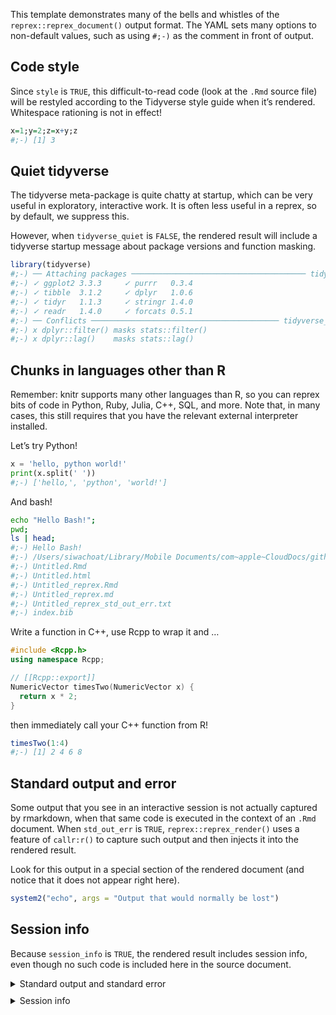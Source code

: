 This template demonstrates many of the bells and whistles of the `reprex::reprex_document()` output format. The YAML sets many options to non-default values, such as using `#;-)` as the comment in front of output.

## Code style

Since `style` is `TRUE`, this difficult-to-read code (look at the `.Rmd` source file) will be restyled according to the Tidyverse style guide when it’s rendered. Whitespace rationing is not in effect!

``` r
x=1;y=2;z=x+y;z
#;-) [1] 3
```

## Quiet tidyverse

The tidyverse meta-package is quite chatty at startup, which can be very useful in exploratory, interactive work. It is often less useful in a reprex, so by default, we suppress this.

However, when `tidyverse_quiet` is `FALSE`, the rendered result will include a tidyverse startup message about package versions and function masking.

``` r
library(tidyverse)
#;-) ── Attaching packages ─────────────────────────────────────── tidyverse 1.3.1 ──
#;-) ✓ ggplot2 3.3.3     ✓ purrr   0.3.4
#;-) ✓ tibble  3.1.2     ✓ dplyr   1.0.6
#;-) ✓ tidyr   1.1.3     ✓ stringr 1.4.0
#;-) ✓ readr   1.4.0     ✓ forcats 0.5.1
#;-) ── Conflicts ────────────────────────────────────────── tidyverse_conflicts() ──
#;-) x dplyr::filter() masks stats::filter()
#;-) x dplyr::lag()    masks stats::lag()
```

## Chunks in languages other than R

Remember: knitr supports many other languages than R, so you can reprex bits of code in Python, Ruby, Julia, C++, SQL, and more. Note that, in many cases, this still requires that you have the relevant external interpreter installed.

Let’s try Python!

``` python
x = 'hello, python world!'
print(x.split(' '))
#;-) ['hello,', 'python', 'world!']
```

And bash!

``` bash
echo "Hello Bash!";
pwd;
ls | head;
#;-) Hello Bash!
#;-) /Users/siwachoat/Library/Mobile Documents/com~apple~CloudDocs/github/ssiwacho/2758501/ssiwacho.github.io/DL/DL
#;-) Untitled.Rmd
#;-) Untitled.html
#;-) Untitled_reprex.Rmd
#;-) Untitled_reprex.md
#;-) Untitled_reprex_std_out_err.txt
#;-) index.bib
```

Write a function in C++, use Rcpp to wrap it and …

``` cpp
#include <Rcpp.h>
using namespace Rcpp;

// [[Rcpp::export]]
NumericVector timesTwo(NumericVector x) {
  return x * 2;
}
```

then immediately call your C++ function from R!

``` r
timesTwo(1:4)
#;-) [1] 2 4 6 8
```

## Standard output and error

Some output that you see in an interactive session is not actually captured by rmarkdown, when that same code is executed in the context of an `.Rmd` document. When `std_out_err` is `TRUE`, `reprex::reprex_render()` uses a feature of `callr:r()` to capture such output and then injects it into the rendered result.

Look for this output in a special section of the rendered document (and notice that it does not appear right here).

``` r
system2("echo", args = "Output that would normally be lost")
```

## Session info

Because `session_info` is `TRUE`, the rendered result includes session info, even though no such code is included here in the source document.

<details style="margin-bottom:10px;">
<summary>
Standard output and standard error
</summary>

``` sh
x Install the styler package in order to use `style = TRUE`.
running: bash  -c 'echo "Hello Bash!";
pwd;
ls | head;'
Building shared library for Rcpp code chunk...
In file included from file74551417672e.cpp:1:
In file included from /Library/Frameworks/R.framework/Versions/4.0/Resources/library/Rcpp/include/Rcpp.h:57:
/Library/Frameworks/R.framework/Versions/4.0/Resources/library/Rcpp/include/Rcpp/DataFrame.h:136:18: warning: unused variable 'data' [-Wunused-variable]
            SEXP data = Parent::get__();
                 ^
1 warning generated.
Output that would normally be lost
```

</details>
<details style="margin-bottom:10px;">
<summary>
Session info
</summary>

``` r
sessioninfo::session_info()
#;-) ─ Session info ───────────────────────────────────────────────────────────────
#;-)  setting  value                       
#;-)  version  R version 4.0.5 (2021-03-31)
#;-)  os       macOS Big Sur 10.16         
#;-)  system   x86_64, darwin17.0          
#;-)  ui       X11                         
#;-)  language (EN)                        
#;-)  collate  en_US.UTF-8                 
#;-)  ctype    en_US.UTF-8                 
#;-)  tz       Asia/Bangkok                
#;-)  date     2021-06-05                  
#;-) 
#;-) ─ Packages ───────────────────────────────────────────────────────────────────
#;-)  package     * version date       lib source        
#;-)  assertthat    0.2.1   2019-03-21 [1] CRAN (R 4.0.2)
#;-)  backports     1.2.1   2020-12-09 [1] CRAN (R 4.0.2)
#;-)  broom         0.7.6   2021-04-05 [1] CRAN (R 4.0.2)
#;-)  cellranger    1.1.0   2016-07-27 [1] CRAN (R 4.0.2)
#;-)  cli           2.5.0   2021-04-26 [1] CRAN (R 4.0.2)
#;-)  colorspace    2.0-1   2021-05-04 [1] CRAN (R 4.0.2)
#;-)  crayon        1.4.1   2021-02-08 [1] CRAN (R 4.0.2)
#;-)  DBI           1.1.1   2021-01-15 [1] CRAN (R 4.0.2)
#;-)  dbplyr        2.1.1   2021-04-06 [1] CRAN (R 4.0.2)
#;-)  digest        0.6.27  2020-10-24 [1] CRAN (R 4.0.2)
#;-)  dplyr       * 1.0.6   2021-05-05 [1] CRAN (R 4.0.2)
#;-)  ellipsis      0.3.2   2021-04-29 [1] CRAN (R 4.0.2)
#;-)  evaluate      0.14    2019-05-28 [1] CRAN (R 4.0.1)
#;-)  fansi         0.5.0   2021-05-25 [1] CRAN (R 4.0.5)
#;-)  forcats     * 0.5.1   2021-01-27 [1] CRAN (R 4.0.2)
#;-)  fs            1.5.0   2020-07-31 [1] CRAN (R 4.0.2)
#;-)  generics      0.1.0   2020-10-31 [1] CRAN (R 4.0.2)
#;-)  ggplot2     * 3.3.3   2020-12-30 [1] CRAN (R 4.0.2)
#;-)  glue          1.4.2   2020-08-27 [1] CRAN (R 4.0.2)
#;-)  gtable        0.3.0   2019-03-25 [1] CRAN (R 4.0.2)
#;-)  haven         2.4.1   2021-04-23 [1] CRAN (R 4.0.2)
#;-)  hms           1.1.0   2021-05-17 [1] CRAN (R 4.0.2)
#;-)  htmltools     0.5.1.1 2021-01-22 [1] CRAN (R 4.0.2)
#;-)  httr          1.4.2   2020-07-20 [1] CRAN (R 4.0.2)
#;-)  jsonlite      1.7.2   2020-12-09 [1] CRAN (R 4.0.2)
#;-)  knitr         1.33    2021-04-24 [1] CRAN (R 4.0.2)
#;-)  lattice       0.20-44 2021-05-02 [1] CRAN (R 4.0.2)
#;-)  lifecycle     1.0.0   2021-02-15 [1] CRAN (R 4.0.2)
#;-)  lubridate     1.7.10  2021-02-26 [1] CRAN (R 4.0.2)
#;-)  magrittr      2.0.1   2020-11-17 [1] CRAN (R 4.0.2)
#;-)  Matrix        1.3-3   2021-05-04 [1] CRAN (R 4.0.2)
#;-)  modelr        0.1.8   2020-05-19 [1] CRAN (R 4.0.2)
#;-)  munsell       0.5.0   2018-06-12 [1] CRAN (R 4.0.2)
#;-)  pillar        1.6.1   2021-05-16 [1] CRAN (R 4.0.2)
#;-)  pkgconfig     2.0.3   2019-09-22 [1] CRAN (R 4.0.2)
#;-)  png           0.1-7   2013-12-03 [1] CRAN (R 4.0.2)
#;-)  purrr       * 0.3.4   2020-04-17 [1] CRAN (R 4.0.2)
#;-)  R6            2.5.0   2020-10-28 [1] CRAN (R 4.0.2)
#;-)  Rcpp          1.0.6   2021-01-15 [1] CRAN (R 4.0.2)
#;-)  readr       * 1.4.0   2020-10-05 [1] CRAN (R 4.0.2)
#;-)  readxl        1.3.1   2019-03-13 [1] CRAN (R 4.0.2)
#;-)  reprex        2.0.0   2021-04-02 [1] CRAN (R 4.0.2)
#;-)  reticulate    1.20    2021-05-03 [1] CRAN (R 4.0.2)
#;-)  rlang         0.4.11  2021-04-30 [1] CRAN (R 4.0.2)
#;-)  rmarkdown     2.8     2021-05-07 [1] CRAN (R 4.0.2)
#;-)  rstudioapi    0.13    2020-11-12 [1] CRAN (R 4.0.2)
#;-)  rvest         1.0.0   2021-03-09 [1] CRAN (R 4.0.2)
#;-)  scales        1.1.1   2020-05-11 [1] CRAN (R 4.0.2)
#;-)  sessioninfo   1.1.1   2018-11-05 [1] CRAN (R 4.0.2)
#;-)  stringi       1.6.2   2021-05-17 [1] CRAN (R 4.0.2)
#;-)  stringr     * 1.4.0   2019-02-10 [1] CRAN (R 4.0.2)
#;-)  tibble      * 3.1.2   2021-05-16 [1] CRAN (R 4.0.2)
#;-)  tidyr       * 1.1.3   2021-03-03 [1] CRAN (R 4.0.2)
#;-)  tidyselect    1.1.1   2021-04-30 [1] CRAN (R 4.0.2)
#;-)  tidyverse   * 1.3.1   2021-04-15 [1] CRAN (R 4.0.2)
#;-)  utf8          1.2.1   2021-03-12 [1] CRAN (R 4.0.2)
#;-)  vctrs         0.3.8   2021-04-29 [1] CRAN (R 4.0.2)
#;-)  withr         2.4.2   2021-04-18 [1] CRAN (R 4.0.2)
#;-)  xfun          0.23    2021-05-15 [1] CRAN (R 4.0.2)
#;-)  xml2          1.3.2   2020-04-23 [1] CRAN (R 4.0.2)
#;-)  yaml          2.2.1   2020-02-01 [1] CRAN (R 4.0.2)
#;-) 
#;-) [1] /Library/Frameworks/R.framework/Versions/4.0/Resources/library
```

</details>
